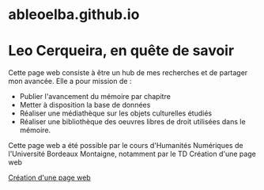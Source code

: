 # ableoelba.github.io
<!doctype html>
<html lang="fr">
  <head>
    <meta charset="utf-8" />
    <meta name="viewport" content="width=device-width" />
    <title>Page de présentation mémoire</title>
    <link href="styles/style.css" rel="stylesheet" type="text/css" />
  </head>
  <body>
    <h1> Leo Cerqueira, en quête de savoir </h1>
    <p>Cette page web consiste à être un hub de mes recherches et de partager mon avancée. Elle a pour mission de :</p>
<ul>
  <li>Publier l'avancement du mémoire par chapitre</li>
  <li>Metter à disposition la base de données</li>
  <li>Réaliser une médiathèque sur les objets culturelles étudiés</li>
  <li>Réaliser une bibliothèque des oeuvres libres de droit utilisées dans le mémoire.</li>
</ul>

<p>Cette page web a été possible par le cours d'Humanités Numériques de l'Université Bordeaux Montaigne, notamment par le TD Création d'une page web</p>
<a href="https://ausonius.huma-num.fr/HCP-DH/page-web/">Création d'une page web</a>
  </body>
</html>	  
